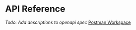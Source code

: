 #  API Reference
*Todo: Add descriptions to openapi spec*
[Postman Workspace](https://www.postman.com/juliangiebel/workspace/ss14-mapserver/overview)

<api-doc openapi-path="../../../SS14.MapServer.swagger.json"/>